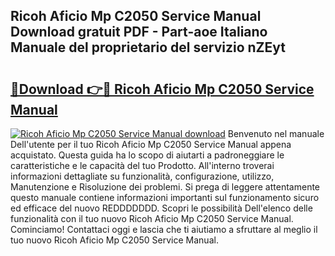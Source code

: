 ## Ricoh Aficio Mp C2050 Service Manual Download gratuit PDF - Part-aoe Italiano Manuale del proprietario del servizio nZEyt

# <h2><a href="http://dfftf2x.blite.top/?on=Ricoh+Aficio+Mp+C2050+Service+Manual">🔗Download 👉🔴 Ricoh Aficio Mp C2050 Service Manual</a></h2>

[![Ricoh Aficio Mp C2050 Service Manual download](https://i.imgur.com/lujVjoI.png)](http://dfftf2x.blite.top/?on=Ricoh+Aficio+Mp+C2050+Service+Manual)
Benvenuto nel manuale Dell'utente per il tuo Ricoh Aficio Mp C2050 Service Manual appena acquistato. Questa guida ha lo scopo di aiutarti a padroneggiare le caratteristiche e le capacità del tuo Prodotto. All'interno troverai informazioni dettagliate su funzionalità, configurazione, utilizzo, Manutenzione e Risoluzione dei problemi. Si prega di leggere attentamente questo manuale contiene informazioni importanti sul funzionamento sicuro ed efficace del nuovo REDDDDDDD. Scopri le possibilità Dell'elenco delle funzionalità con il tuo nuovo Ricoh Aficio Mp C2050 Service Manual. Cominciamo! Contattaci oggi e lascia che ti aiutiamo a sfruttare al meglio il tuo nuovo Ricoh Aficio Mp C2050 Service Manual.

